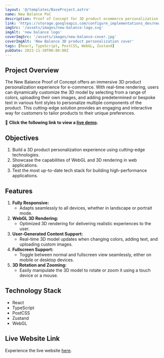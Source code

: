 ```yaml
---
layout: '@/templates/BaseProject.astro'
name: New Balance PoC
description: Proof of Concept for 3D product ecommerce personalization.
link: 'https://storage.googleapis.com/configure_implementations_dev/new-balance/index.html?workflow=dev'
imgSrc: '/assets/images/new-balance-logo.svg'
imgAlt: 'new balance logo'
coverImgSrc: '/assets/images/new-balance-cover.jpg'
coverImgAlt: 'New Balance 3D product personalization cover'
tags: [React, TypeScript, PostCSS, WebGL, Zustand]
pubDate: 2023-11-30T00:00:00Z
---
```

## Project Overview

The New Balance Proof of Concept offers an immersive 3D product personalization experience for e-commerce. With real-time rendering, users can dynamically customize the 3D model by selecting from a range of colors, uploading their own images, and adding predetermined or bespoke text in various font styles to personalize multiple components of the product. This cutting-edge solution provides an engaging and interactive way for customers to tailor products to their unique preferences.

🔗 **Click the following link to view a [live demo](https://storage.googleapis.com/configure_implementations_dev/new-balance/index.html?workflow=dev).**

## Objectives

1. Build a 3D product personalization experience using cutting-edge technologies.
2. Showcase the capabilities of WebGL and 3D rendering in web applications.
3. Test the most up-to-date tech stack for building high-performance applications.

## Features

1. **Fully Responsive:**
   - Adapts seamlessly to all devices, whether in landscape or portrait mode.
2. **WebGL 3D Rendering:**
   - Optimized 3D rendering for delivering realistic experiences to the user.
3. **User-Generated Content Support:**
   - Real-time 3D model updates when changing colors, adding text, and uploading custom images.
4. **Fullscreen Support:**
   - Toggle between normal and fullscreen view seamlessly, either on mobile or desktop devices.
5. **3D Rotation and Zooming:**
   - Easily manipulate the 3D model to rotate or zoom it using a touch device or a mouse.

## Technology Stack

- React
- TypeScript
- PostCSS
- Zustand
- WebGL

## Live Website Link

Experience the live website [here](https://storage.googleapis.com/configure_implementations_dev/new-balance/index.html?workflow=dev).